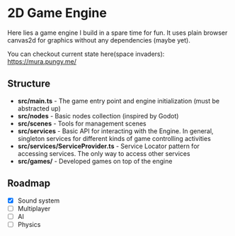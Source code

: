 # 2D Game Engine

Here lies a game engine I build in a spare time for fun. It uses plain browser canvas2d for graphics without any dependencies (maybe yet).

You can checkout current state here(space invaders): https://mura.pungy.me/

## Structure

* **src/main.ts** - The game entry point and engine initialization (must be abstracted up)
* **src/nodes** - Basic nodes collection (inspired by Godot)
* **src/scenes** - Tools for management scenes
* **src/services** - Basic API for interacting with the Engine. In general, singleton services for different kinds of game controlling activities
* **src/services/ServiceProvider.ts** - Service Locator pattern for accessing services. The only way to access other services
* **src/games/** - Developed games on top of the engine

## Roadmap
- [x] Sound system
- [ ] Multiplayer
- [ ] AI
- [ ] Physics
